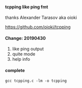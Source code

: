#### tcpping like ping fmt

thanks Alexander Tarasov aka oioki

<https://github.com/oioki/tcpping>

#### Change: 20190430

1. like ping output
2. quite mode
3. help info

#### complete

```shell
gcc tcpping.c -lm -o tcpping
```

